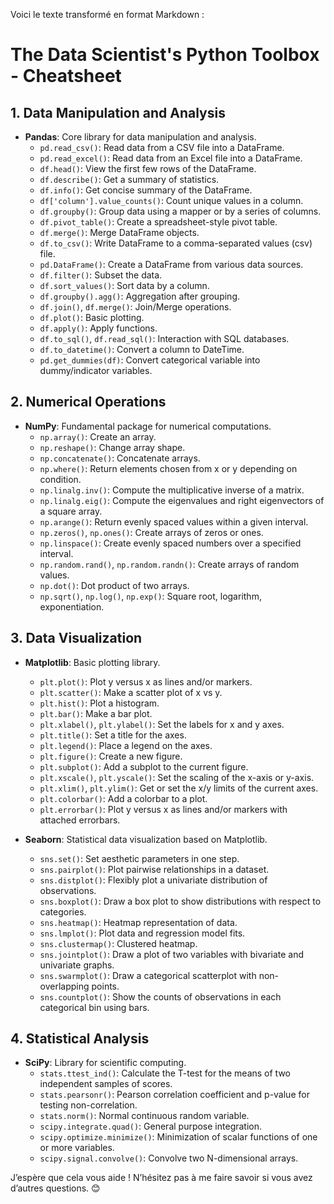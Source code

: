 Voici le texte transformé en format Markdown :

# The Data Scientist's Python Toolbox - Cheatsheet

## 1. Data Manipulation and Analysis

- **Pandas**: Core library for data manipulation and analysis.
    - `pd.read_csv()`: Read data from a CSV file into a DataFrame.
    - `pd.read_excel()`: Read data from an Excel file into a DataFrame.
    - `df.head()`: View the first few rows of the DataFrame.
    - `df.describe()`: Get a summary of statistics.
    - `df.info()`: Get concise summary of the DataFrame.
    - `df['column'].value_counts()`: Count unique values in a column.
    - `df.groupby()`: Group data using a mapper or by a series of columns.
    - `df.pivot_table()`: Create a spreadsheet-style pivot table.
    - `df.merge()`: Merge DataFrame objects.
    - `df.to_csv()`: Write DataFrame to a comma-separated values (csv) file.
    - `pd.DataFrame()`: Create a DataFrame from various data sources.
    - `df.filter()`: Subset the data.
    - `df.sort_values()`: Sort data by a column.
    - `df.groupby().agg()`: Aggregation after grouping.
    - `df.join()`, `df.merge()`: Join/Merge operations.
    - `df.plot()`: Basic plotting.
    - `df.apply()`: Apply functions.
    - `df.to_sql()`, `df.read_sql()`: Interaction with SQL databases.
    - `df.to_datetime()`: Convert a column to DateTime.
    - `pd.get_dummies(df)`: Convert categorical variable into dummy/indicator variables.

## 2. Numerical Operations

- **NumPy**: Fundamental package for numerical computations.
    - `np.array()`: Create an array.
    - `np.reshape()`: Change array shape.
    - `np.concatenate()`: Concatenate arrays.
    - `np.where()`: Return elements chosen from x or y depending on condition.
    - `np.linalg.inv()`: Compute the multiplicative inverse of a matrix.
    - `np.linalg.eig()`: Compute the eigenvalues and right eigenvectors of a square array.
    - `np.arange()`: Return evenly spaced values within a given interval.
    - `np.zeros()`, `np.ones()`: Create arrays of zeros or ones.
    - `np.linspace()`: Create evenly spaced numbers over a specified interval.
    - `np.random.rand()`, `np.random.randn()`: Create arrays of random values.
    - `np.dot()`: Dot product of two arrays.
    - `np.sqrt()`, `np.log()`, `np.exp()`: Square root, logarithm, exponentiation.

## 3. Data Visualization

- **Matplotlib**: Basic plotting library.
    - `plt.plot()`: Plot y versus x as lines and/or markers.
    - `plt.scatter()`: Make a scatter plot of x vs y.
    - `plt.hist()`: Plot a histogram.
    - `plt.bar()`: Make a bar plot.
    - `plt.xlabel()`, `plt.ylabel()`: Set the labels for x and y axes.
    - `plt.title()`: Set a title for the axes.
    - `plt.legend()`: Place a legend on the axes.
    - `plt.figure()`: Create a new figure.
    - `plt.subplot()`: Add a subplot to the current figure.
    - `plt.xscale()`, `plt.yscale()`: Set the scaling of the x-axis or y-axis.
    - `plt.xlim()`, `plt.ylim()`: Get or set the x/y limits of the current axes.
    - `plt.colorbar()`: Add a colorbar to a plot.
    - `plt.errorbar()`: Plot y versus x as lines and/or markers with attached errorbars.

- **Seaborn**: Statistical data visualization based on Matplotlib.
    - `sns.set()`: Set aesthetic parameters in one step.
    - `sns.pairplot()`: Plot pairwise relationships in a dataset.
    - `sns.distplot()`: Flexibly plot a univariate distribution of observations.
    - `sns.boxplot()`: Draw a box plot to show distributions with respect to categories.
    - `sns.heatmap()`: Heatmap representation of data.
    - `sns.lmplot()`: Plot data and regression model fits.
    - `sns.clustermap()`: Clustered heatmap.
    - `sns.jointplot()`: Draw a plot of two variables with bivariate and univariate graphs.
    - `sns.swarmplot()`: Draw a categorical scatterplot with non-overlapping points.
    - `sns.countplot()`: Show the counts of observations in each categorical bin using bars.

## 4. Statistical Analysis

- **SciPy**: Library for scientific computing.
    - `stats.ttest_ind()`: Calculate the T-test for the means of two independent samples of scores.
    - `stats.pearsonr()`: Pearson correlation coefficient and p-value for testing non-correlation.
    - `stats.norm()`: Normal continuous random variable.
    - `scipy.integrate.quad()`: General purpose integration.
    - `scipy.optimize.minimize()`: Minimization of scalar functions of one or more variables.
    - `scipy.signal.convolve()`: Convolve two N-dimensional arrays.

J’espère que cela vous aide ! N’hésitez pas à me faire savoir si vous avez d’autres questions. 😊